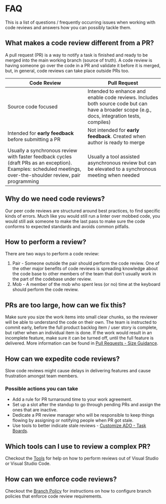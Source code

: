 # FAQ

This is a list of questions / frequently occurring issues when working with code reviews and answers how you can possibly tackle them.

## What makes a code review different from a PR?

A pull request (PR) is a way to notify a task is finished and ready to be merged into the main working branch (source of truth). A code review is having someone go over the code in a PR and validate it before it is merged, but, in general, code reviews can take place outside PRs too.

| Code Review | Pull Request |
--- | ---
| Source code focused | Intended to enhance and enable code reviews. Includes both source code but can have a broader scope (e.g., docs, integration tests, compiles) |
| Intended for **early feedback** before submitting a PR | Not intended for **early feedback**. Created when author is ready to merge |
| Usually a synchronous review with faster feedback cycles (draft PRs as an exception). Examples: scheduled meetings, over-the-shoulder review, pair programming | Usually a tool assisted asynchronous review but can be elevated to a synchronous meeting when needed |

## Why do we need code reviews?

Our peer code reviews are structured around best practices, to find specific kinds of errors. Much like you would still run a linter over mobbed code, you would still ask someone to make the last pass to make sure the code conforms to expected standards and avoids common pitfalls.

## How to perform a review?

There are two ways to perform a code review:

1. Pair - Someone outside the pair should perform the code review. One of the other major benefits of code reviews is spreading knowledge about the code base to other members of the team that don't usually work in the part of the codebase under review.
2. Mob - A member of the mob who spent less (or no) time at the keyboard should perform the code review.

## PRs are too large, how can we fix this?

Make sure you size the work items into small clear chunks, so the reviewer will be able to understand the code on their own. The team is instructed to commit early, before the full product backlog item / user story is complete, but rather when an individual item is done. If the work would result in an incomplete feature, make sure it can be turned off, until the full feature is delivered.
More information can be found in [Pull Requests - Size Guidance](./pull-requests.md#size-guidance).

## How can we expedite code reviews?

Slow code reviews might cause delays in delivering features and cause frustration amongst team members.

### Possible actions you can take

- Add a rule for PR turnaround time to your work agreement.
- Set up a slot after the standup to go through pending PRs and assign the ones that are inactive.
- Dedicate a PR review manager who will be responsible to keep things flowing by assigning or notifying people when PR got stale.
- Use tools to better indicate stale reviews - [Customize ADO - Task Boards](./process-guidance/customize-ado.md#task-boards).

## Which tools can I use to review a complex PR?

Checkout the [Tools](./tools.md) for help on how to perform reviews out of Visual Studio or Visual Studio Code.

## How can we enforce code reviews?

Checkout the [Branch Policy](./evidence-and-measures/branch-policy.md) for instructions on how to configure branch policies that enforce code review requirements.
